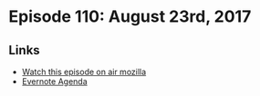 # Episode 110: August 23rd, 2017

## Links
* [Watch this episode on air mozilla](https://air.mozilla.org/the-joy-of-coding-episode-110/)
* [Evernote Agenda](https://www.evernote.com/l/AbJLFX0rmFlMGJj5CIu42iM_aNc5qvnLHgk)
